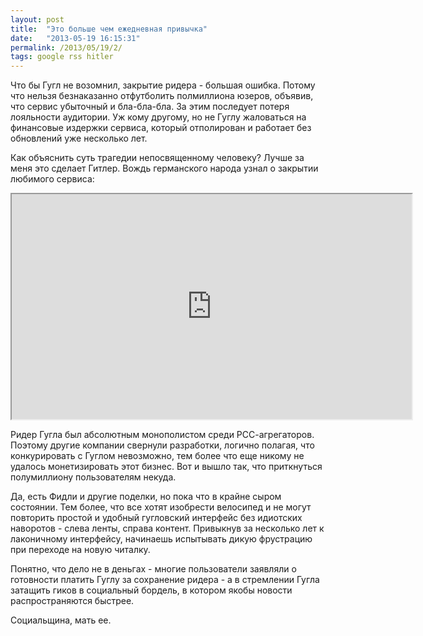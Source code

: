 ```yaml
---
layout: post
title:  "Это больше чем ежедневная привычка"
date:   "2013-05-19 16:15:31"
permalink: /2013/05/19/2/
tags: google rss hitler
---
```


Что бы Гугл не возомнил, закрытие ридера - большая ошибка. Потому что
нельзя безнаказанно отфутболить полмиллиона юзеров, объявив, что
сервис убыточный и бла-бла-бла. За этим последует потеря лояльности
аудитории. Уж кому другому, но не Гуглу жаловаться на финансовые
издержки сервиса, который отполирован и работает без обновлений уже
несколько лет.

Как объяснить суть трагедии непосвященному человеку? Лучше за меня это
сделает Гитлер. Вождь германского народа узнал о закрытии любимого
сервиса:

<iframe width="640" height="360"
src="http://www.youtube.com/embed/A25VgNZDQ08?feature=player_detailpage"
allowfullscreen></iframe>

Ридер Гугла был абсолютным монополистом среди РСС-агрегаторов. Поэтому
другие компании свернули разработки, логично полагая, что
конкурировать с Гуглом невозможно, тем более что еще никому не удалось
монетизировать этот бизнес. Вот и вышло так, что приткнуться
полумиллиону пользователям некуда.

Да, есть Фидли и другие поделки, но пока что в крайне сыром
состоянии. Тем более, что все хотят изобрести велосипед и не могут
повторить простой и удобный гугловский интерфейс без идиотских
наворотов - слева ленты, справа контент. Привыкнув за несколько лет к
лаконичному интерфейсу, начинаешь испытывать дикую фрустрацию при
переходе на новую читалку.

Понятно, что дело не в деньгах - многие пользователи заявляли о
готовности платить Гуглу за сохранение ридера - а в стремлении Гугла
затащить гиков в социальный бордель, в котором якобы новости
распространяются быстрее.

Социальщина, мать ее.
